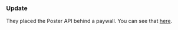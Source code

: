 ### Update
They placed the Poster API behind a paywall. You can see that [here](http://omdbapi.com/).
